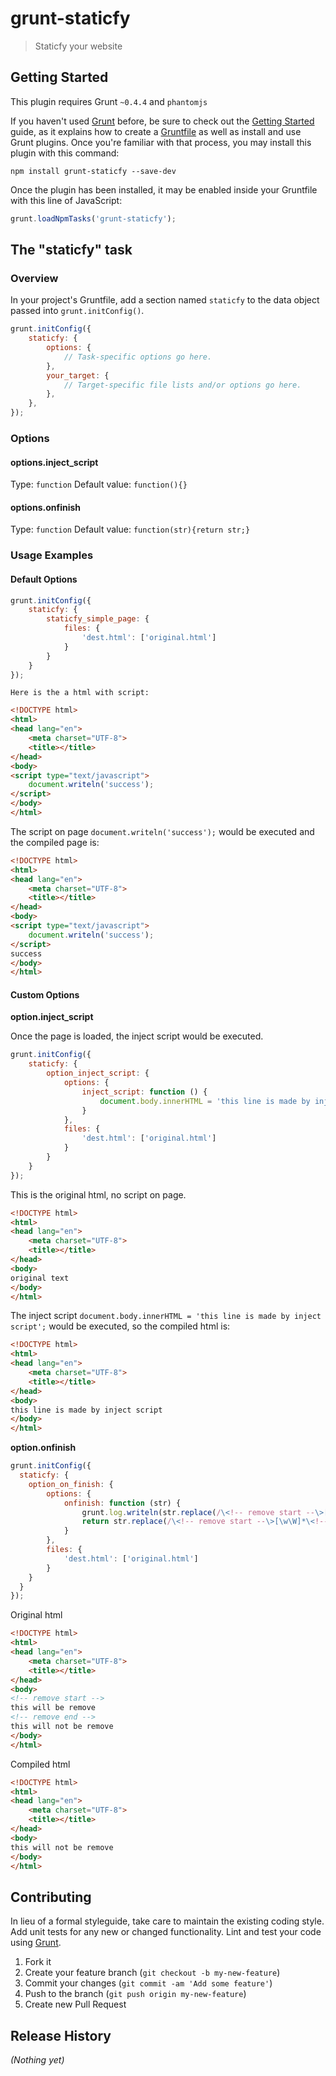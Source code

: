 # grunt-staticfy

> Staticfy your website

## Getting Started
This plugin requires Grunt `~0.4.4` and `phantomjs`

If you haven't used [Grunt](http://gruntjs.com/) before, be sure to check out the [Getting Started](http://gruntjs.com/getting-started) guide, as it explains how to create a [Gruntfile](http://gruntjs.com/sample-gruntfile) as well as install and use Grunt plugins. Once you're familiar with that process, you may install this plugin with this command:

```shell
npm install grunt-staticfy --save-dev
``` 

Once the plugin has been installed, it may be enabled inside your Gruntfile with this line of JavaScript:

```js
grunt.loadNpmTasks('grunt-staticfy');
```

## The "staticfy" task

### Overview
In your project's Gruntfile, add a section named `staticfy` to the data object passed into `grunt.initConfig()`.

```js
grunt.initConfig({
	staticfy: {
		options: {
			// Task-specific options go here.
		},
		your_target: {
			// Target-specific file lists and/or options go here.
		},
	},
});
```

### Options

#### options.inject_script
Type: `function`
Default value: `function(){}`

#### options.onfinish
Type: `function`
Default value: `function(str){return str;}`

### Usage Examples

#### Default Options

```js
grunt.initConfig({
	staticfy: {
		staticfy_simple_page: {
		    files: {
		        'dest.html': ['original.html']
		    }
		}
	}
});
```

    Here is the a html with script:

```html
<!DOCTYPE html>
<html>
<head lang="en">
    <meta charset="UTF-8">
    <title></title>
</head>
<body>
<script type="text/javascript">
    document.writeln('success');
</script>
</body>
</html>
```

The script on page `document.writeln('success');` would be executed and the compiled page is:

```html
<!DOCTYPE html>
<html>
<head lang="en">
    <meta charset="UTF-8">
    <title></title>
</head>
<body>
<script type="text/javascript">
    document.writeln('success');
</script>
success
</body>
</html>
```

#### Custom Options

**option.inject_script**

Once the page is loaded, the inject script would be executed.

```js
grunt.initConfig({
	staticfy: {
		option_inject_script: {
		    options: {
		        inject_script: function () {
		            document.body.innerHTML = 'this line is made by inject script';
		        }
		    },
		    files: {
		        'dest.html': ['original.html']
		    }
		}
	}
});
```

This is the original html, no script on page.

```html
<!DOCTYPE html>
<html>
<head lang="en">
    <meta charset="UTF-8">
    <title></title>
</head>
<body>
original text
</body>
</html>
```

The inject script `document.body.innerHTML = 'this line is made by inject script';` would be executed, so the compiled html is:

```html
<!DOCTYPE html>
<html>
<head lang="en">
    <meta charset="UTF-8">
    <title></title>
</head>
<body>
this line is made by inject script
</body>
</html>
```

**option.onfinish**

```js
grunt.initConfig({
  staticfy: {
    option_on_finish: {
        options: {
            onfinish: function (str) {
                grunt.log.writeln(str.replace(/\<!-- remove start --\>[\w\W]*\<!-- remove end --\>/gi, ''));
                return str.replace(/\<!-- remove start --\>[\w\W]*\<!-- remove end --\>/gi, '');
            }
        },
        files: {
	        'dest.html': ['original.html']
        }
    }
  }
});
```

Original html

```html
<!DOCTYPE html>
<html>
<head lang="en">
    <meta charset="UTF-8">
    <title></title>
</head>
<body>
<!-- remove start -->
this will be remove
<!-- remove end -->
this will not be remove
</body>
</html>
```

Compiled html

```html
<!DOCTYPE html>
<html>
<head lang="en">
    <meta charset="UTF-8">
    <title></title>
</head>
<body>
this will not be remove
</body>
</html>
```


## Contributing
In lieu of a formal styleguide, take care to maintain the existing coding style. Add unit tests for any new or changed functionality. Lint and test your code using [Grunt](http://gruntjs.com/).

1. Fork it
2. Create your feature branch (`git checkout -b my-new-feature`)
3. Commit your changes (`git commit -am 'Add some feature'`)
4. Push to the branch (`git push origin my-new-feature`)
5. Create new Pull Request

## Release History
_(Nothing yet)_
